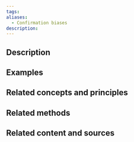 ```yaml
---
tags: 
aliases:
  - Confirmation biases
description:
---
```


## Description


## Examples 


## Related concepts and principles


## Related methods


## Related content and sources
